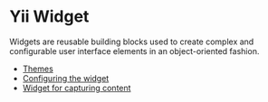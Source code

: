 # Yii Widget

Widgets are reusable building blocks used to create complex and configurable user interface elements in
an object-oriented fashion.

- [Themes](themes.md)
- [Configuring the widget](widget-configuring.md)
- [Widget for capturing content](widget-for-capturing-content.md)
